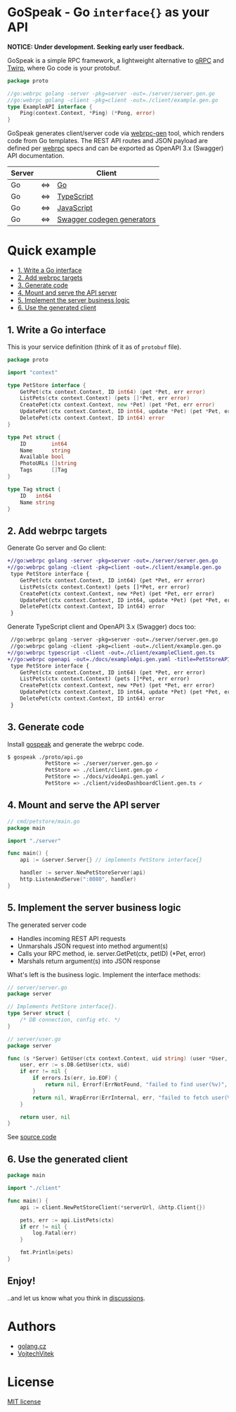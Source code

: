 # GoSpeak - Go `interface{}` as your API <!-- omit in toc -->

**NOTICE: Under development. Seeking early user feedback.**

GoSpeak is a simple RPC framework, a lightweight alternative to [gRPC](https://grpc.io/) and [Twirp](https://twitchtv.github.io/twirp/docs/intro.html), where Go code is your protobuf.

```go
package proto

//go:webrpc golang -server -pkg=server -out=./server/server.gen.go
//go:webrpc golang -client -pkg=client -out=./client/example.gen.go
type ExampleAPI interface {
	Ping(context.Context, *Ping) (*Pong, error)
}
```

GoSpeak generates client/server code via [webrpc-gen](https://github.com/webrpc/webrpc) tool, which renders code from Go templates. The REST API routes and JSON payload are defined per [webrpc](https://github.com/webrpc/webrpc) specs and can be exported as OpenAPI 3.x (Swagger) API documentation.

| Server | | Client  |
|---|---|---|
| Go | <=> | [Go](https://github.com/webrpc/gen-golang) |
| Go | <=> | [TypeScript](https://github.com/webrpc/gen-typescript) |
| Go | <=> | [JavaScript](https://github.com/webrpc/gen-javascript) |
| Go | <=> | [Swagger codegen generators](https://github.com/webrpc/gen-openapi#generate-clientdocs-via-openapi-generator)|


# Quick example <!-- omit in toc -->

- [1. Write a Go interface](#1-write-a-go-interface)
- [2. Add webrpc targets](#2-add-webrpc-targets)
- [3. Generate code](#3-generate-code)
- [4. Mount and serve the API server](#4-mount-and-serve-the-api-server)
- [5. Implement the server business logic](#5-implement-the-server-business-logic)
- [6. Use the generated client](#6-use-the-generated-client)


## 1. Write a Go interface

This is your service definition (think of it as of `protobuf` file).

```go
package proto

import "context"

type PetStore interface {
	GetPet(ctx context.Context, ID int64) (pet *Pet, err error)
	ListPets(ctx context.Context) (pets []*Pet, err error)
	CreatePet(ctx context.Context, new *Pet) (pet *Pet, err error)
	UpdatePet(ctx context.Context, ID int64, update *Pet) (pet *Pet, err error)
	DeletePet(ctx context.Context, ID int64) error
}

type Pet struct {
	ID        int64
	Name      string
	Available bool
	PhotoURLs []string
	Tags      []Tag
}

type Tag struct {
	ID   int64
	Name string
}
```

## 2. Add webrpc targets

Generate Go server and Go client:

```diff
+//go:webrpc golang -server -pkg=server -out=./server/server.gen.go
+//go:webrpc golang -client -pkg=client -out=./client/example.gen.go
 type PetStore interface {
 	GetPet(ctx context.Context, ID int64) (pet *Pet, err error)
 	ListPets(ctx context.Context) (pets []*Pet, err error)
 	CreatePet(ctx context.Context, new *Pet) (pet *Pet, err error)
 	UpdatePet(ctx context.Context, ID int64, update *Pet) (pet *Pet, err error)
 	DeletePet(ctx context.Context, ID int64) error
 }
```

Generate TypeScript client and OpenAPI 3.x (Swagger) docs too:

```diff
 //go:webrpc golang -server -pkg=server -out=./server/server.gen.go
 //go:webrpc golang -client -pkg=client -out=./client/example.gen.go
+//go:webrpc typescript -client -out=./client/exampleClient.gen.ts
+//go:webrpc openapi -out=./docs/exampleApi.gen.yaml -title=PetStoreAPI
 type PetStore interface {
 	GetPet(ctx context.Context, ID int64) (pet *Pet, err error)
 	ListPets(ctx context.Context) (pets []*Pet, err error)
 	CreatePet(ctx context.Context, new *Pet) (pet *Pet, err error)
 	UpdatePet(ctx context.Context, ID int64, update *Pet) (pet *Pet, err error)
 	DeletePet(ctx context.Context, ID int64) error
 }
```

## 3. Generate code

Install [gospeak](./releases) and generate the webrpc code.

```bash
$ gospeak ./proto/api.go
            PetStore => ./server/server.gen.go ✓
            PetStore => ./client/client.gen.go ✓
            PetStore => ./docs/videoApi.gen.yaml ✓
            PetStore => ./client/videoDashboardClient.gen.ts ✓
```

## 4. Mount and serve the API server

```go
// cmd/petstore/main.go
package main

import "./server"

func main() {
	api := &server.Server{} // implements PetStore interface{}

	handler := server.NewPetStoreServer(api)
	http.ListenAndServe(":8080", handler)
}
```

## 5. Implement the server business logic

The generated server code
- Handles incoming REST API requests
- Unmarshals JSON request into method argument(s)
- Calls your RPC method, ie. server.GetPet(ctx, petID) (*Pet, error)
- Marshals return argument(s) into JSON response

What's left is the business logic. Implement the interface methods:

```go
// server/server.go
package server

// Implements PetStore interface{}.
type Server struct {
	/* DB connection, config etc. */
}

```

```go
// server/user.go
package server

func (s *Server) GetUser(ctx context.Context, uid string) (user *User, err error) {
	user, err := s.DB.GetUser(ctx, uid)
	if err != nil {
		if errors.Is(err, io.EOF) {
			return nil, Errorf(ErrNotFound, "failed to find user(%v)", uid)
		}
		return nil, WrapError(ErrInternal, err, "failed to fetch user(%v)", uid)
	}

	return user, nil
}
```

See [source code](./_examples/petStore/server/pets.go)

## 6. Use the generated client

```go
package main

import "./client"

func main() {
	api := client.NewPetStoreClient(*serverUrl, &http.Client{})

	pets, err := api.ListPets(ctx)
	if err != nil {
		log.Fatal(err)
	}

	fmt.Println(pets)
}
```


## Enjoy! <!-- omit in toc -->

..and let us know what you think in [discussions](https://github.com/golang-cz/gospeak/discussions).

# Authors <!-- omit in toc -->
- [golang.cz](https://golang.cz)
- [VojtechVitek](https://github.com/VojtechVitek)

# License <!-- omit in toc -->

[MIT license](./LICENSE)
